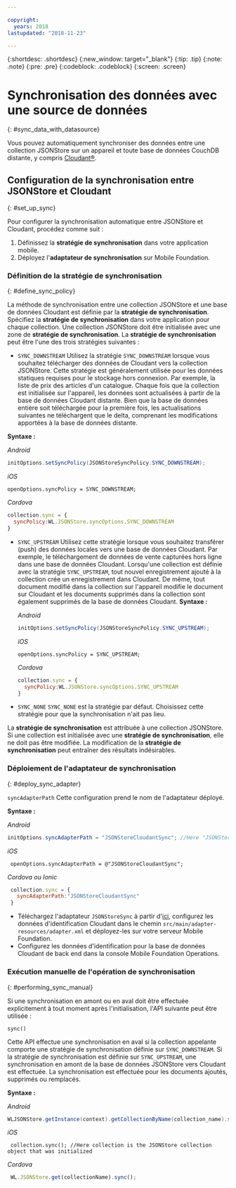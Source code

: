 ```yaml
---

copyright:
  years: 2018
lastupdated: "2018-11-23"

---
```


{:shortdesc: .shortdesc}
{:new_window: target="_blank"}
{:tip: .tip}
{:note: .note}
{:pre: .pre}
{:codeblock: .codeblock}
{:screen: .screen}

# Synchronisation des données avec une source de données 
{: #sync_data_with_datasource}

Vous pouvez automatiquement synchroniser des données entre une collection JSONStore sur un appareil et toute base de données CouchDB distante, y compris [Cloudant®](https://www.ibm.com/in-en/marketplace/database-management).

## Configuration de la synchronisation entre JSONStore et Cloudant 
{: #set_up_sync}

Pour configurer la synchronisation automatique entre JSONStore et Cloudant, procédez comme suit : 

1. Définissez la **stratégie de synchronisation** dans votre application mobile.
2. Déployez l'**adaptateur de synchronisation** sur Mobile Foundation.

### Définition de la stratégie de synchronisation 
{: #define_sync_policy}

La méthode de synchronisation entre une collection JSONStore et une base de données Cloudant est définie par la **stratégie de synchronisation**. Spécifiez la **stratégie de synchronisation** dans votre application pour chaque collection.
Une collection JSONStore doit être initialisée avec une zone de **stratégie de synchronisation**. La **stratégie de synchronisation** peut être l'une des trois stratégies suivantes :

* `SYNC_DOWNSTREAM`
  Utilisez la stratégie `SYNC_DOWNSTREAM` lorsque vous souhaitez télécharger des données de Cloudant vers la collection JSONStore. Cette stratégie est généralement utilisée pour les données statiques requises pour le stockage hors connexion. Par exemple, la liste de prix des articles d'un catalogue. Chaque fois que la collection est initialisée sur l'appareil, les données sont actualisées à partir de la base de données Cloudant distante. Bien que la base de données entière soit téléchargée pour la première fois, les actualisations suivantes ne téléchargent que le delta, comprenant les modifications apportées à la base de données distante.

**Syntaxe :**

  *Android*
  ```java
  initOptions.setSyncPolicy(JSONStoreSyncPolicy.SYNC_DOWNSTREAM);
  ```

  *iOS*
  ```objc
  openOptions.syncPolicy = SYNC_DOWNSTREAM;
  ```
  
  *Cordova*
  ```javascript
  collection.sync = {
    syncPolicy:WL.JSONStore.syncOptions.SYNC_DOWNSTREAM
  }
  ```

* `SYNC_UPSTREAM`
  Utilisez cette stratégie lorsque vous souhaitez transférer (push) des données locales vers une base de données Cloudant. Par exemple, le téléchargement de données de vente capturées hors ligne dans une base de données Cloudant. Lorsqu'une collection est définie avec la stratégie `SYNC_UPSTREAM`, tout nouvel enregistrement ajouté à la collection crée un enregistrement dans Cloudant. De même, tout document modifié dans la collection sur l'appareil modifie le document sur Cloudant et les documents supprimés dans la collection sont également supprimés de la base de données Cloudant. **Syntaxe :**

  *Android*
  ```java
  initOptions.setSyncPolicy(JSONStoreSyncPolicy.SYNC_UPSTREAM);
  ```

  *iOS*
  ```objc
  openOptions.syncPolicy = SYNC_UPSTREAM;
  ```
  
  *Cordova*
  ```javascript
  collection.sync = {
    syncPolicy:WL.JSONStore.syncOptions.SYNC_UPSTREAM
  }
  ```

* `SYNC_NONE`
  `SYNC_NONE` est la stratégie par défaut. Choisissez cette stratégie pour que la synchronisation n'ait pas lieu. 

La **stratégie de synchronisation** est attribuée à une collection JSONStore. Si une collection est initialisée avec une **stratégie de synchronisation**, elle ne doit pas être modifiée. La modification de la **stratégie de synchronisation** peut entraîner des résultats indésirables.

### Déploiement de l'adaptateur de synchronisation 
{: #deploy_sync_adapter}

`syncAdapterPath`
Cette configuration prend le nom de l'adaptateur déployé.

**Syntaxe :**

*Android*
 ```java
 initOptions.syncAdapterPath = "JSONStoreCloudantSync"; //Here "JSONStoreCloudantSync" is the name of the adapter.
 ```

*iOS*
 ```objc
  openOptions.syncAdapterPath = @"JSONStoreCloudantSync";
 ```
  
*Cordova ou Ionic*
 ```javascript
  collection.sync = {
    syncAdapterPath:"JSONStoreCloudantSync"
  }
 ```

* Téléchargez l'adaptateur `JSONStoreSync` à partir d'[ici](https://github.com/MobileFirst-Platform-Developer-Center/JSONStoreCloudantSync/), configurez les données d'identification Cloudant dans le chemin `src/main/adapter-resources/adapter.xml` et déployez-les sur votre serveur Mobile Foundation.
* Configurez les données d'identification pour la base de données Cloudant de back end dans la console Mobile Foundation Operations. 

### Exécution manuelle de l'opération de synchronisation 
{: #performing_sync_manual}

Si une synchronisation en amont ou en aval doit être effectuée explicitement à tout moment après l'initialisation, l'API suivante peut être utilisée : 

`sync()`

Cette API effectue une synchronisation en aval si la collection appelante comporte une stratégie de synchronisation définie sur `SYNC_DOWNSTREAM`. Si la stratégie de synchronisation est définie sur `SYNC_UPSTREAM`, une synchronisation en amont de la base de données JSONStore vers Cloudant est effectuée. La synchronisation est effectuée pour les documents ajoutés, supprimés ou remplacés. 

**Syntaxe :**

*Android*
 ```java
 WLJSONStore.getInstance(context).getCollectionByName(collection_name).sync();
 ```

*iOS*
 ```objc
  collection.sync(); //Here collection is the JSONStore collection object that was initialized
 ```
  
*Cordova*
 ```javascript
  WL.JSONStore.get(collectionName).sync();
 ```

